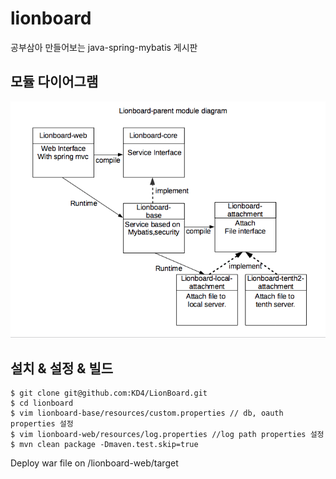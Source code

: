 lionboard
=========

공부삼아 만들어보는 java-spring-mybatis 게시판

모듈 다이어그램
-----------
![diagram_1](lionboard-modules.png)


설치 & 설정 & 빌드
-----------

```
$ git clone git@github.com:KD4/LionBoard.git
$ cd lionboard
$ vim lionboard-base/resources/custom.properties // db, oauth properties 설정
$ vim lionboard-web/resources/log.properties //log path properties 설정
$ mvn clean package -Dmaven.test.skip=true

```

Deploy war file on /lionboard-web/target
